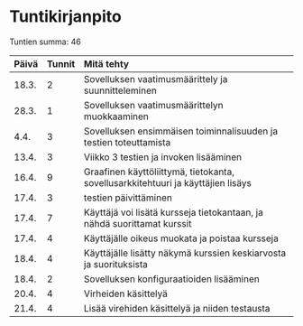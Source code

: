 # Tuntikirjanpito

Tuntien summa: 46

| Päivä | Tunnit | Mitä tehty |
| :----| :----| :----|
| 18.3. | 2 | Sovelluksen vaatimusmäärittely ja suunnitteleminen |
| 28.3. | 1 | Sovelluksen vaatimusmäärittelyn muokkaaminen |
| 4.4. | 3 | Sovelluksen ensimmäisen toiminnalisuuden ja testien toteuttamista |
| 13.4. | 3 | Viikko 3 testien ja invoken lisääminen |
| 16.4. | 9 | Graafinen käyttöliittymä, tietokanta, sovellusarkkitehtuuri ja käyttäjien lisäys |
| 17.4. | 3 | testien päivittäminen |
| 17.4. | 7 | Käyttäjä voi lisätä kursseja tietokantaan, ja nähdä suorittamat kurssit |
| 17.4. | 4 | Käyttäjälle oikeus muokata ja poistaa kursseja |
| 18.4. | 4 | Käyttäjälle lisätty näkymä kurssien keskiarvosta ja suorituksista |
| 18.4. | 2 | Sovelluksen konfiguraatioiden lisääminen |
| 20.4. | 4 | Virheiden käsittelyä |
| 21.4. | 4 | Lisää virehiden käsittelyä ja niiden testausta |
